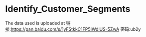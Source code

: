 # Identify_Customer_Segments

The data used is uploaded at 
链接:https://pan.baidu.com/s/1yFStkkC1FP5IWdlUS-5ZwA  密码:ub2y
